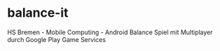 balance-it
==========

HS Bremen - Mobile Computing - Android Balance Spiel mit Multiplayer durch Google Play Game Services
